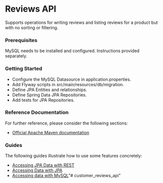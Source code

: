 # Reviews API 
Supports operations for writing reviews and listing reviews for a product but with no sorting or filtering.

### Prerequisites
MySQL needs to be installed and configured. Instructions provided separately.

### Getting Started
* Configure the MySQL Datasource in application.properties.
* Add Flyway scripts in src/main/resources/db/migration.
* Define JPA Entities and relationships.
* Define Spring Data JPA Repositories.
* Add tests for JPA Repositories.

### Reference Documentation
For further reference, please consider the following sections:

* [Official Apache Maven documentation](https://maven.apache.org/guides/index.html)

### Guides
The following guides illustrate how to use some features concretely:

* [Accessing JPA Data with REST](https://spring.io/guides/gs/accessing-data-rest/)
* [Accessing Data with JPA](https://spring.io/guides/gs/accessing-data-jpa/)
* [Accessing data with MySQL](https://spring.io/guides/gs/accessing-data-mysql/)"# customer_reviews_api" 

